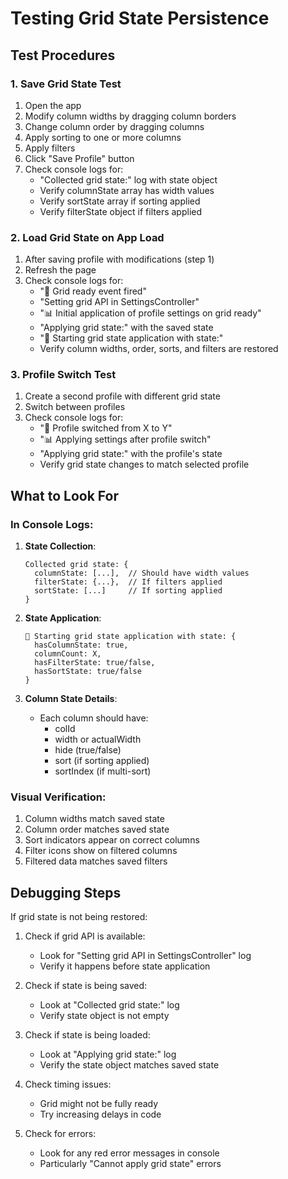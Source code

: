 # Testing Grid State Persistence

## Test Procedures

### 1. Save Grid State Test
1. Open the app
2. Modify column widths by dragging column borders
3. Change column order by dragging columns
4. Apply sorting to one or more columns
5. Apply filters
6. Click "Save Profile" button
7. Check console logs for:
   - "Collected grid state:" log with state object
   - Verify columnState array has width values
   - Verify sortState array if sorting applied
   - Verify filterState object if filters applied

### 2. Load Grid State on App Load
1. After saving profile with modifications (step 1)
2. Refresh the page
3. Check console logs for:
   - "🚀 Grid ready event fired"
   - "Setting grid API in SettingsController"
   - "📊 Initial application of profile settings on grid ready"
   - "Applying grid state:" with the saved state
   - "🔄 Starting grid state application with state:"
   - Verify column widths, order, sorts, and filters are restored

### 3. Profile Switch Test
1. Create a second profile with different grid state
2. Switch between profiles
3. Check console logs for:
   - "🔄 Profile switched from X to Y"
   - "📊 Applying settings after profile switch"
   - "Applying grid state:" with the profile's state
   - Verify grid state changes to match selected profile

## What to Look For

### In Console Logs:

1. **State Collection**:
   ```
   Collected grid state: {
     columnState: [...],  // Should have width values
     filterState: {...},  // If filters applied
     sortState: [...]     // If sorting applied
   }
   ```

2. **State Application**:
   ```
   🔄 Starting grid state application with state: {
     hasColumnState: true,
     columnCount: X,
     hasFilterState: true/false,
     hasSortState: true/false
   }
   ```

3. **Column State Details**:
   - Each column should have:
     - colId
     - width or actualWidth
     - hide (true/false)
     - sort (if sorting applied)
     - sortIndex (if multi-sort)

### Visual Verification:

1. Column widths match saved state
2. Column order matches saved state
3. Sort indicators appear on correct columns
4. Filter icons show on filtered columns
5. Filtered data matches saved filters

## Debugging Steps

If grid state is not being restored:

1. Check if grid API is available:
   - Look for "Setting grid API in SettingsController" log
   - Verify it happens before state application

2. Check if state is being saved:
   - Look at "Collected grid state:" log
   - Verify state object is not empty

3. Check if state is being loaded:
   - Look at "Applying grid state:" log
   - Verify the state object matches saved state

4. Check timing issues:
   - Grid might not be fully ready
   - Try increasing delays in code

5. Check for errors:
   - Look for any red error messages in console
   - Particularly "Cannot apply grid state" errors